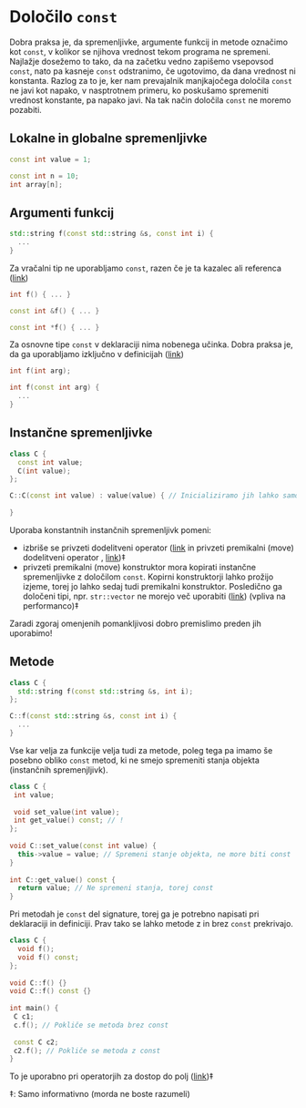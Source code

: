 # Določilo ```const```

Dobra praksa je, da spremenljivke, argumente funkcij in metode označimo kot ```const```, v kolikor se njihova vrednost tekom programa ne spremeni.
Najlažje dosežemo to tako, da na začetku vedno zapišemo vsepovsod ```const```, nato pa kasneje ```const``` odstranimo, če ugotovimo, da dana vrednost ni konstanta.
Razlog za to je, ker nam prevajalnik manjkajočega določila ```const``` ne javi kot napako, v nasptrotnem primeru, ko poskušamo spremeniti vrednost konstante, pa napako javi.
Na tak način določila ```const``` ne moremo pozabiti.

## Lokalne in globalne spremenljivke

```cpp
const int value = 1;
```

```cpp
const int n = 10;
int array[n];
```

## Argumenti funkcij

```cpp
std::string f(const std::string &s, const int i) {
  ...
}
```

Za vračalni tip ne uporabljamo ```const```, razen če je ta kazalec ali referenca ([link](https://stackoverflow.com/questions/8716330/purpose-of-returning-by-const-value))

```cpp
int f() { ... }

const int &f() { ... }

const int *f() { ... }
```

Za osnovne tipe ```const``` v deklaraciji nima nobenega učinka. Dobra praksa je, da ga uporabljamo izključno v definicijah ([link](https://stackoverflow.com/questions/46292490/is-it-better-to-remove-const-in-front-of-primitive-types-used-as-function-pa/46292715))

```cpp
int f(int arg);

int f(const int arg) {
  ...
}
```

## Instančne spremenljivke

```cpp
class C {
  const int value;
  C(int value);
};

C::C(const int value) : value(value) { // Inicializiramo jih lahko samo v inicializacijski listi
  
}
```

Uporaba konstantnih instančnih spremenljivk pomeni:
 * izbriše se privzeti dodelitveni operator ([link](https://en.cppreference.com/w/cpp/language/copy_assignment#Deleted_implicitly-declared_copy_assignment_operator) in privzeti premikalni (move) dodelitveni operator , [link](https://en.cppreference.com/w/cpp/language/move_assignment#Deleted_implicitly-declared_move_assignment_operator))‡
 * privzeti premikalni (move) konstruktor mora kopirati instančne spremenljivke z določilom ```const```. Kopirni konstruktorji lahko prožijo izjeme, torej jo lahko sedaj tudi premikalni konstruktor. Posledično ga določeni tipi, npr. ```str::vector``` ne morejo več uporabiti ([link](https://en.cppreference.com/w/cpp/language/move_constructor#Implicitly-defined_move_constructor)) (vpliva na performanco)‡

Zaradi zgoraj omenjenih pomankljivosi dobro premislimo preden jih uporabimo!
 
 ## Metode
 
```cpp
class C {
  std::string f(const std::string &s, int i);
};

C::f(const std::string &s, const int i) {
  ...
}
```
Vse kar velja za funkcije velja tudi za metode, poleg tega pa imamo še posebno obliko ```const``` metod, ki ne smejo spremeniti stanja objekta (instančnih spremenjljivk).
 
```cpp
class C {
 int value;
 
 void set_value(int value);
 int get_value() const; // !
};
 
void C::set_value(const int value) {
  this->value = value; // Spremeni stanje objekta, ne more biti const
}
 
int C::get_value() const {
  return value; // Ne spremeni stanja, torej const
}
```
 
Pri metodah je ```const``` del signature, torej ga je potrebno napisati pri deklaraciji in definiciji. Prav tako se lahko metode z in brez ```const``` prekrivajo.
 
```cpp
class C {
  void f();
  void f() const;
};
 
void C::f() {}
void C::f() const {}
 
int main() {
 C c1;
 c.f(); // Pokliče se metoda brez const
 
 const C c2;
 c2.f(); // Pokliče se metoda z const
}
```
 
To je uporabno pri operatorjih za dostop do polj ([link](https://en.cppreference.com/w/cpp/language/operators#Array_subscript_operator))‡

 ‡: Samo informativno (morda ne boste razumeli)
